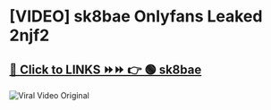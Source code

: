 
 # [VIDEO] sk8bae Onlyfans Leaked 2njf2

## <h2><a href="https://clipsfans.com/sk8bae&ref=git">🔗 Click to LINKS ⏩⏩ 👉 🟢 sk8bae </a></h2>

<a href="https://clipsfans.com/sk8bae&ref=git" rel="nofollow" data-target="animated-image.originalLink"><img src="https://i.ibb.co.com/xMMVF88/686577567.gif" alt="Viral Video Original" style="max-width: 100%; display: inline-block;" data-target="animated-image.originalImage"></a>

